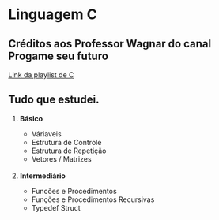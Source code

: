 # Linguagem C

   <h2>Créditos aos Professor Wagnar do canal Progame seu futuro </h2>
      <a href= "https://www.youtube.com/watch?v=r0UR9Bdcpic&list=PLqJK4Oyr5WSjjEQCKkX6oXFORZX7ro3DA&index=1&ab_channel=Programeseufuturo"> Link da playlist de C </a>


 <h2>Tudo que estudei.</h2>

<ol type ="1"> 
   <li> <strong>Básico</strong></li>
   <ul> 
      <li>Váriaveis </li>
      <li>Estrutura de Controle </li>
      <li>Estrutura de Repetição </li>
      <li>Vetores / Matrizes</li>
   </ul>
   <br>
   <li> <strong>Intermediário </strong> </li>
   <ul> 
      <li>Funcões e Procedimentos </li>
      <li>Funções e Procedimentos Recursivas</li>
      <li>Typedef Struct</li>
   </ul>
</ol>
 
